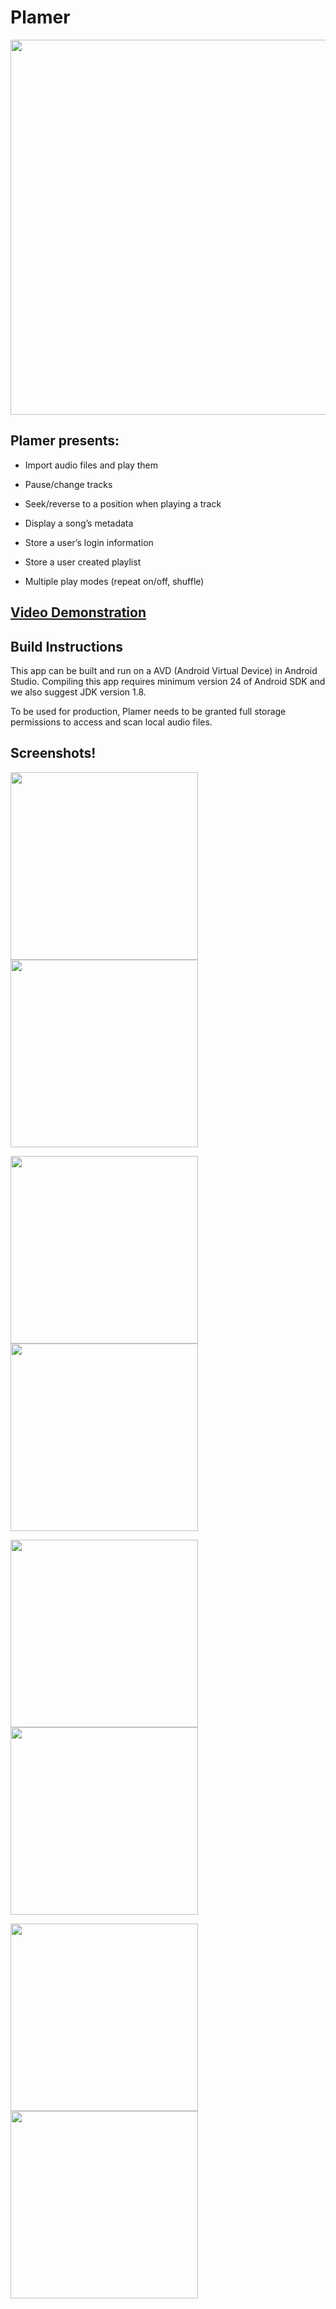 # Plamer

<p align="center">
  <img src="https://github.com/CSC207-UofT/course-project-mer/blob/main/app/src/main/res/drawable/logo.png" width=600>
</p>

## Plamer presents:

- Import audio files and play them

- Pause/change tracks

- Seek/reverse to a position when playing a track

- Display a song’s metadata

- Store a user’s login information

- Store a user created playlist

- Multiple play modes (repeat on/off, shuffle)

## [Video Demonstration](https://drive.prius60.com/api/public/dl/u6kRG5QM?inline=true)



## Build Instructions

This app can be built and run on a AVD (Android Virtual Device) in Android Studio. Compiling this app requires minimum version 24 of Android SDK and we also suggest JDK version 1.8.  

To be used for production, Plamer needs to be granted full storage permissions to access and scan local audio files.

## Screenshots!

<p>
  <img src="https://github.com/CSC207-UofT/course-project-mer/blob/main/screenshots/Start_screen.png" width=300>
  <img src="https://github.com/CSC207-UofT/course-project-mer/blob/main/screenshots/Login_screen.png" width=300>
</p>
<p>
  <img src="https://github.com/CSC207-UofT/course-project-mer/blob/main/screenshots/Home_page.png" width=300>
  <img src="https://github.com/CSC207-UofT/course-project-mer/blob/main/screenshots/Playlist_page.png" width=300>
</p>
<p>
  <img src="https://github.com/CSC207-UofT/course-project-mer/blob/main/screenshots/Player_view.png" width=300>
  <img src="https://github.com/CSC207-UofT/course-project-mer/blob/main/screenshots/Search_page.png" width=300>
</p>
<p>
  <img src="https://github.com/CSC207-UofT/course-project-mer/blob/main/screenshots/Settings_page.png" width=300>
  <img src="https://github.com/CSC207-UofT/course-project-mer/blob/main/screenshots/Users_page.png" width=300>
</p>
